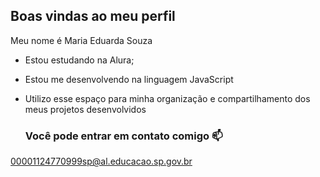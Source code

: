 ## Boas vindas ao meu perfil

Meu nome é Maria Eduarda Souza

- Estou estudando na Alura;
- Estou me desenvolvendo na linguagem JavaScript
- Utilizo esse espaço para minha organização e compartilhamento dos meus projetos desenvolvidos

  ### Você pode entrar em contato comigo 📫

00001124770999sp@al.educacao.sp.gov.br
